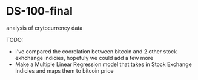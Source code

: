 # DS-100-final
analysis of crytocurrency data

TODO:
- I've compared the coorelation between bitcoin and 2 other stock exhchange indicies, hopefuly we could add a few more
- Make a Multiple Linear Regression model that takes in Stock Exchange Indicies and maps them to bitcoin price
